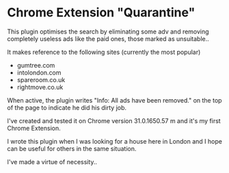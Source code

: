 Chrome Extension "Quarantine"
=============================

This plugin optimises the search by eliminating some adv and removing completely useless ads like the paid ones, those marked as unsuitable..

It makes reference to the following sites (currently the most popular)

- gumtree.com
- intolondon.com
- spareroom.co.uk
- rightmove.co.uk

When active, the plugin writes "Info: All ads have been removed." on the top of the page to indicate he did his dirty job.

I've created and tested it on Chrome version 31.0.1650.57 m and it's my first Chrome Extension.

I wrote this plugin when I was looking for a house here in London and I hope can be useful for others in the same situation.

I've made a virtue of necessity..

